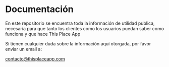 # Documentación

En este repositorio se encuentra toda la información de utilidad publica, necesaria para que tanto los clientes como los usuarios puedan saber como funciona y que hace This Place App

Si tienen cualquier duda sobre la información aquí otorgada, por favor enviar un email a:

<contacto@thisplaceapp.com>
